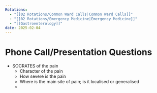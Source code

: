 ```yaml
---
Rotations:
  - "[[02 Rotations/Common Ward Calls|Common Ward Calls]]"
  - "[[02 Rotations/Emergency Medicine|Emergency Medicine]]"
  - "[[Gastroenterology]]"
date: 2025-02-04
---
```

# Phone Call/Presentation Questions
- SOCRATES of the pain
	- Character of the pain
	- How severe is the pain
	- Where is the main site of pain; is it localised or generalised
	- 